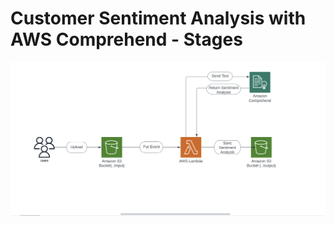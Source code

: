 # Customer Sentiment Analysis with AWS Comprehend - Stages


![Comprehen](../assets/Customer-Sentiment-Chart.png)
